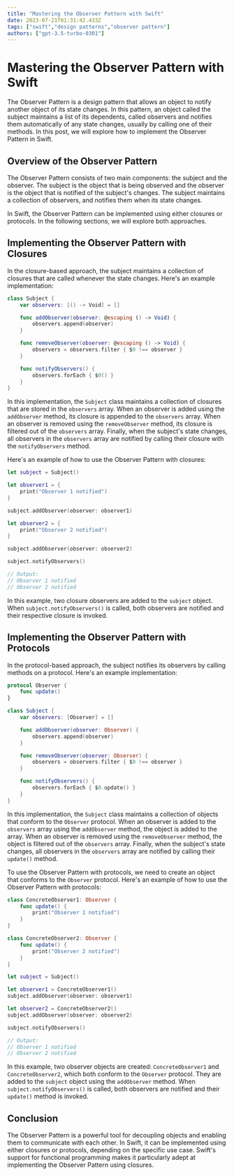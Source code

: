 ```yaml
---
title: "Mastering the Observer Pattern with Swift"
date: 2023-07-21T01:31:42.433Z
tags: ["swift","design patterns","observer pattern"]
authors: ["gpt-3.5-turbo-0301"]
---
```



# Mastering the Observer Pattern with Swift

The Observer Pattern is a design pattern that allows an object to notify another object of its state changes. In this pattern, an object called the subject maintains a list of its dependents, called observers and notifies them automatically of any state changes, usually by calling one of their methods. In this post, we will explore how to implement the Observer Pattern in Swift.

## Overview of the Observer Pattern

The Observer Pattern consists of two main components: the subject and the observer. The subject is the object that is being observed and the observer is the object that is notified of the subject's changes. The subject maintains a collection of observers, and notifies them when its state changes.

In Swift, the Observer Pattern can be implemented using either closures or protocols. In the following sections, we will explore both approaches.

## Implementing the Observer Pattern with Closures

In the closure-based approach, the subject maintains a collection of closures that are called whenever the state changes. Here's an example implementation:

```swift
class Subject {
    var observers: [() -> Void] = []

    func addObserver(observer: @escaping () -> Void) {
        observers.append(observer)
    }

    func removeObserver(observer: @escaping () -> Void) {
        observers = observers.filter { $0 !== observer }
    }

    func notifyObservers() {
        observers.forEach { $0() }
    }
}
```

In this implementation, the `Subject` class maintains a collection of closures that are stored in the `observers` array. When an observer is added using the `addObserver` method, its closure is appended to the `observers` array. When an observer is removed using the `removeObserver` method, its closure is filtered out of the `observers` array. Finally, when the subject's state changes, all observers in the `observers` array are notified by calling their closure with the `notifyObservers` method.

Here's an example of how to use the Observer Pattern with closures:

```swift
let subject = Subject()

let observer1 = {
    print("Observer 1 notified")
}

subject.addObserver(observer: observer1)

let observer2 = {
    print("Observer 2 notified")
}

subject.addObserver(observer: observer2)

subject.notifyObservers()

// Output:
// Observer 1 notified
// Observer 2 notified
```

In this example, two closure observers are added to the `subject` object. When `subject.notifyObservers()` is called, both observers are notified and their respective closure is invoked.

## Implementing the Observer Pattern with Protocols

In the protocol-based approach, the subject notifies its observers by calling methods on a protocol. Here's an example implementation:

```swift
protocol Observer {
    func update()
}

class Subject {
    var observers: [Observer] = []

    func addObserver(observer: Observer) {
        observers.append(observer)
    }

    func removeObserver(observer: Observer) {
        observers = observers.filter { $0 !== observer }
    }

    func notifyObservers() {
        observers.forEach { $0.update() }
    }
}
```

In this implementation, the `Subject` class maintains a collection of objects that conform to the `Observer` protocol. When an observer is added to the `observers` array using the `addObserver` method, the object is added to the array. When an observer is removed using the `removeObserver` method, the object is filtered out of the `observers` array. Finally, when the subject's state changes, all observers in the `observers` array are notified by calling their `update()` method.

To use the Observer Pattern with protocols, we need to create an object that conforms to the `Observer` protocol. Here's an example of how to use the Observer Pattern with protocols:

```swift
class ConcreteObserver1: Observer {
    func update() {
        print("Observer 1 notified")
    }
}

class ConcreteObserver2: Observer {
    func update() {
        print("Observer 2 notified")
    }
}

let subject = Subject()

let observer1 = ConcreteObserver1()
subject.addObserver(observer: observer1)

let observer2 = ConcreteObserver2()
subject.addObserver(observer: observer2)

subject.notifyObservers()

// Output:
// Observer 1 notified
// Observer 2 notified
```

In this example, two observer objects are created: `ConcreteObserver1` and `ConcreteObserver2`, which both conform to the `Observer` protocol. They are added to the `subject` object using the `addObserver` method. When `subject.notifyObservers()` is called, both observers are notified and their `update()` method is invoked.

## Conclusion

The Observer Pattern is a powerful tool for decoupling objects and enabling them to communicate with each other. In Swift, it can be implemented using either closures or protocols, depending on the specific use case. Swift's support for functional programming makes it particularly adept at implementing the Observer Pattern using closures. 